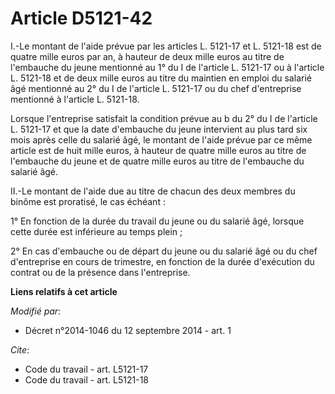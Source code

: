 # Article D5121-42

I.-Le montant de l'aide prévue par les articles L. 5121-17 et L. 5121-18 est de quatre mille euros par an, à hauteur de deux
mille euros au titre de l'embauche du jeune mentionné au 1° du I de l'article L. 5121-17 ou à l'article L. 5121-18 et de deux
mille euros au titre du maintien en emploi du salarié âgé mentionné au 2° du I de l'article L. 5121-17 ou du chef
d'entreprise mentionné à l'article L. 5121-18. 

Lorsque l'entreprise satisfait la condition prévue au b du 2° du I de l'article L. 5121-17 et que la date d'embauche du jeune
intervient au plus tard six mois après celle du salarié âgé, le montant de l'aide prévue par ce même article est de huit
mille euros, à hauteur de quatre mille euros au titre de l'embauche du jeune et de quatre mille euros au titre de l'embauche
du salarié âgé. 

II.-Le montant de l'aide due au titre de chacun des deux membres du binôme est proratisé, le cas échéant : 

1° En fonction de la durée du travail du jeune ou du salarié âgé, lorsque cette durée est inférieure au temps plein ; 

2° En cas d'embauche ou de départ du jeune ou du salarié âgé ou du chef d'entreprise en cours de trimestre, en fonction de la
durée d'exécution du contrat ou de la présence dans l'entreprise.

**Liens relatifs à cet article**

_Modifié par_:

  - Décret n°2014-1046 du 12 septembre 2014 - art. 1

_Cite_:

  - Code du travail - art. L5121-17
  - Code du travail - art. L5121-18
